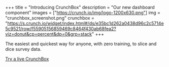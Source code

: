 +++
title = "Introducing CrunchBox"
description = "Our new dashboard component"
images = ["https://crunch.io/img/logo-1200x630.png"]
img = "crunchbox_screenshot.png"
crunchbox = "https://s.crunch.io/widget/index.html#/ds/e35bc1d262a0438d96c2c5714e5c9521/row/f55905156859469c8464f430ab68fea2?viz=donut&cp=percent&dp=0&grp=stack"
+++

The easiest and quickest way for anyone, with zero training, to slice and dice survey data.

<a class="a-link" href="crunchbox">Try a live CrunchBox</a>
